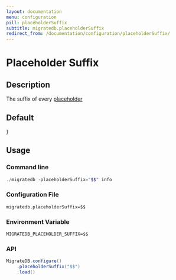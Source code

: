 ```yaml
---
layout: documentation
menu: configuration
pill: placeholderSuffix
subtitle: migratedb.placeholderSuffix
redirect_from: /documentation/configuration/placeholderSuffix/
---
```


# Placeholder Suffix

## Description

The suffix of every [placeholder](/documentation/configuration/placeholder)

## Default

}

## Usage

### Command line

```powershell
./migratedb -placeholderSuffix="$$" info
```

### Configuration File

```properties
migratedb.placeholderSuffix=$$
```

### Environment Variable

```properties
MIGRATEDB_PLACEHOLDER_SUFFIX=$$
```

### API

```java
MigrateDB.configure()
    .placeholderSuffix("$$")
    .load()
```

